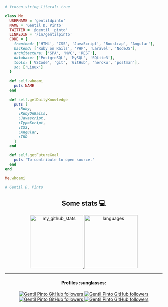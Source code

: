 ```ruby
# frozen_string_literal: true

class Me
  USERNAME = 'gentildpinto'
  NAME = 'Gentil D. Pinto'
  TWITTER = '@gentil__pinto'
  LINKEDIN = '/in/gentilpinto'
  CODE = {
    frontend: ['HTML', 'CSS', 'JavaScript', 'Boostrap', 'Angular'],
    backend: ['Ruby on Rails', 'PHP', 'Laravel', 'NodeJS'],
    architecture: ['SPA', 'MVC', 'REST'],
    database: ['PostgreSQL', 'MySQL', 'SQLite3'],
    tools: ['VSCode', 'git', 'GitHub', 'heroku', 'postman'],
    so: ['Linux']
  }
    
  def self.whoami
    puts NAME
  end
    
  def self.getDailyKnowledge
    puts [
      :Ruby,
      :RubyOnRails,
      :Javascript,
      :TypeScript,
      :CSS,
      :Angular,
      :TDD
    ]
  end

  def self.getFutureGoal
    puts 'To contribute to open source.'
  end
end

Me.whoami

# Gentil D. Pinto
```


<h2 align="center">Some stats 💻</h2>
<!-- status codes -->
<a align="center" href="https://arshiamidos.github.io">
    <p align="center">
    <img src="https://github-readme-stats.vercel.app/api?username=gentildpinto&show_icons=true&theme=dracula" alt="my_github_stats" height="170" />&nbsp;<img src="https://github-readme-stats.vercel.app/api/top-langs/?username=gentildpinto&layout=compact&theme=dracula" alt="languages" height="170">
    </p>
</a>

---

<h4 align="center">Profiles :sunglasses:</h4>
<p align="center">
  <a href="https://gentilpinto.github.io/my-page/">
    <img alt="Gentil Pinto GitHub followers" src="https://img.shields.io/badge/-Github-000?style=flat-circle&logo=Github&logoColor=white&link=https://gentilpinto.github.io/my-page/">
  </a>
  
  <a href="https://twitter.com/gentil__pinto">
    <img alt="Gentil Pinto GitHub followers" src="https://img.shields.io/badge/-twitter-blue?style=flat-circle&logo=Twitter&logoColor=white&link=https://twitter.com/GentilDev">
  </a>
  
  <a href="https://www.linkedin.com/in/gentilpinto/">
    <img alt="Gentil Pinto GitHub followers" src="https://img.shields.io/badge/-LinkedIn-blue?style=flat-circle&logo=Linkedin&logoColor=white&link=https://www.linkedin.com/in/gentilpinto/">
  </a>
  
  <a href="mailto:gentil.pinto.dev@gmail.com">
    <img alt="Gentil Pinto GitHub followers" src="https://img.shields.io/badge/-Gmail-c14438?style=flat-circle&logo=Gmail&logoColor=white&link=mailto:gentil.pinto.dev@gmail.com">
  </a>
</p>